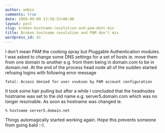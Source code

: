 ```yaml
---
author: admin
comments: true
date: 2009-09-09 13:58:53+00:00
layout: post
slug: broken-hostname-resolution-and-pam-dont-mix
title: Broken hostname resolution and PAM don't mix
wordpress_id: 41
---
```


I don't mean PAM the cooking spray but Pluggable Authentication modules. I was asked to change some DNS settings for a set of hosts ie. move them from one domain to another e.g. from them being in domain.com to be in domain.net. At the end of the process head node all of the sudden started refusing logins with following error message

    
    fatal: Access denied for user vvuksan by PAM account configuration


It took some hair pulling but after a while I concluded that the headnodes hostname was set to the old name e.g. server5.domain.com which was no longer resolvable. As soon as hostname was changed ie.

    
    % hostname server5.domain.net


Things automagically started working again. Hope this prevents someone from going bald :-).
